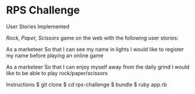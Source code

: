 # RPS Challenge

User Stories Implemented

 _Rock, Paper, Scissors_ game on the web with the following user stories:


As a marketeer
So that I can see my name in lights
I would like to register my name before playing an online game

As a marketeer
So that I can enjoy myself away from the daily grind
I would like to be able to play rock/paper/scissors


Instructions
$ git clone
$ cd rps-challenge
$ bundle
$ ruby app.rb
